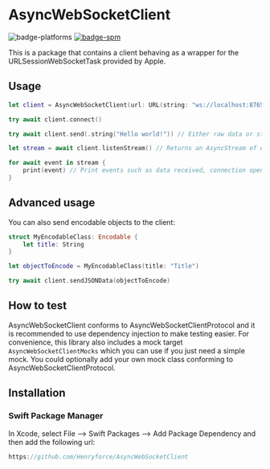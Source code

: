 # AsyncWebSocketClient

![badge-platforms][] [![badge-spm][]][spm]

This is a package that contains a client behaving as a wrapper for the URLSessionWebSocketTask provided by Apple.

## Usage

```swift
let client = AsyncWebSocketClient(url: URL(string: "ws://localhost:8765/")!)

try await client.connect()

try await client.send(.string("Hello world!")) // Either raw data or strings can be sent

let stream = await client.listenStream() // Returns an AsyncStream of events

for await event in stream {
    print(event) // Print events such as data received, connection opened, connection closed
}
```

## Advanced usage

You can also send encodable objects to the client:

```swift
struct MyEncodableClass: Encodable {
    let title: String
}

let objectToEncode = MyEncodableClass(title: "Title")

try await client.sendJSONData(objectToEncode)
```

## How to test

AsyncWebSocketClient conforms to AsyncWebSocketClientProtocol and it is recommended to use dependency injection to make testing easier. For convenience, this library also includes a mock target `AsyncWebSocketClientMocks` which you can use if you just need a simple mock. You could optionally add your own mock class conforming to AsyncWebSocketClientProtocol.

## Installation

### Swift Package Manager

In Xcode, select File --> Swift Packages --> Add Package Dependency and then add the following url:

```swift
https://github.com/Henryforce/AsyncWebSocketClient
```

[badge-platforms]: https://img.shields.io/badge/platforms-macOS%20%7C%20iOS%20%7C%20tvOS%20%7C%20watchOS-lightgrey.svg

[badge-spm]: https://img.shields.io/badge/Swift%20Package%20Manager-compatible-brightgreen.svg

[spm]: https://github.com/apple/swift-package-manager
